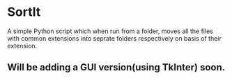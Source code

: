 # SortIt
A simple Python script which when run from a folder, moves all the files with common extensions into seprate folders respectively on basis of their extension.

## Will be adding a GUI version(using TkInter) soon.
